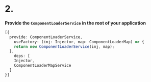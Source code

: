 
# 2.

**Provide the `ComponentLoaderService` in the root of your application**

```ts
[{
  provide: ComponentLoaderService,
    useFactory: (inj: Injector, map: ComponentLoaderMap) => {
    return new ComponentLoaderService(inj, map);
  },
    deps: [
    Injector,
    ComponentLoaderMapService
  ]
}]
```

